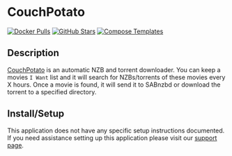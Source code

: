 # CouchPotato

[![Docker Pulls](https://img.shields.io/docker/pulls/linuxserver/couchpotato?style=flat-square&color=607D8B&label=docker%20pulls&logo=docker)](https://hub.docker.com/r/linuxserver/couchpotato)
[![GitHub Stars](https://img.shields.io/github/stars/linuxserver/docker-couchpotato?style=flat-square&color=607D8B&label=github%20stars&logo=github)](https://github.com/linuxserver/docker-couchpotato)
[![Compose Templates](https://img.shields.io/static/v1?style=flat-square&color=607D8B&label=compose&message=templates)](https://github.com/GhostWriters/DockSTARTer/tree/master/compose/.apps/couchpotato)

## Description

[CouchPotato](https://couchpota.to/) is an automatic NZB and torrent downloader.
You can keep a movies `I Want` list and it will search for NZBs/torrents of
these movies every X hours. Once a movie is found, it will send it to SABnzbd or
download the torrent to a specified directory.

## Install/Setup

This application does not have any specific setup instructions documented. If
you need assistance setting up this application please visit our
[support page](https://dockstarter.com/basics/support/).
